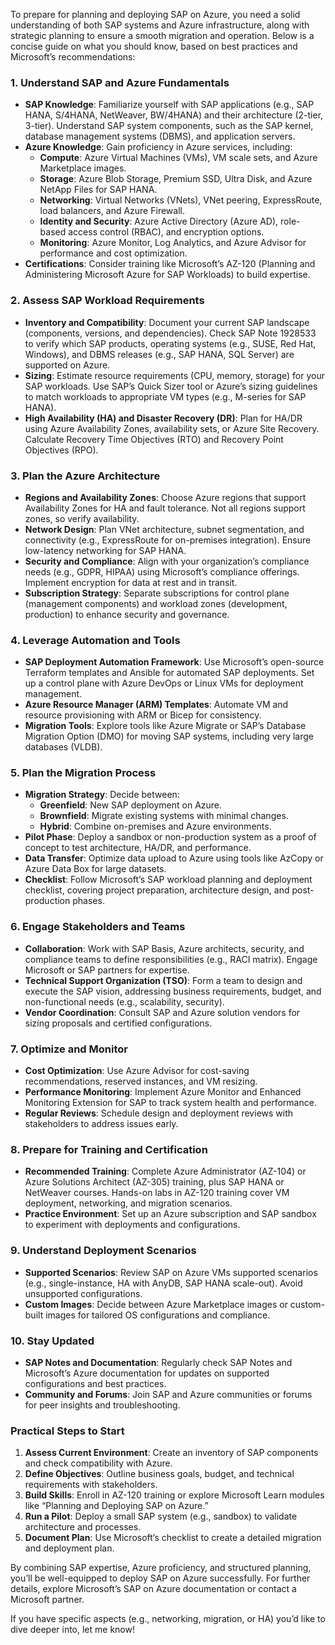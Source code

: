 To prepare for planning and deploying SAP on Azure, you need a solid understanding of both SAP systems and Azure infrastructure, along with strategic planning to ensure a smooth migration and operation. Below is a concise guide on what you should know, based on best practices and Microsoft’s recommendations:

### 1. **Understand SAP and Azure Fundamentals**
   - **SAP Knowledge**: Familiarize yourself with SAP applications (e.g., SAP HANA, S/4HANA, NetWeaver, BW/4HANA) and their architecture (2-tier, 3-tier). Understand SAP system components, such as the SAP kernel, database management systems (DBMS), and application servers.
   - **Azure Knowledge**: Gain proficiency in Azure services, including:
     - **Compute**: Azure Virtual Machines (VMs), VM scale sets, and Azure Marketplace images.
     - **Storage**: Azure Blob Storage, Premium SSD, Ultra Disk, and Azure NetApp Files for SAP HANA.
     - **Networking**: Virtual Networks (VNets), VNet peering, ExpressRoute, load balancers, and Azure Firewall.
     - **Identity and Security**: Azure Active Directory (Azure AD), role-based access control (RBAC), and encryption options.
     - **Monitoring**: Azure Monitor, Log Analytics, and Azure Advisor for performance and cost optimization.
   - **Certifications**: Consider training like Microsoft’s AZ-120 (Planning and Administering Microsoft Azure for SAP Workloads) to build expertise.[](https://learn.microsoft.com/en-us/certifications/exams/az-120/)

### 2. **Assess SAP Workload Requirements**
   - **Inventory and Compatibility**: Document your current SAP landscape (components, versions, and dependencies). Check SAP Note 1928533 to verify which SAP products, operating systems (e.g., SUSE, Red Hat, Windows), and DBMS releases (e.g., SAP HANA, SQL Server) are supported on Azure.[](https://learn.microsoft.com/en-us/azure/sap/workloads/planning-guide)
   - **Sizing**: Estimate resource requirements (CPU, memory, storage) for your SAP workloads. Use SAP’s Quick Sizer tool or Azure’s sizing guidelines to match workloads to appropriate VM types (e.g., M-series for SAP HANA).[](https://bluexp.netapp.com/blog/azure-anf-blg-sap-deployment-a-5-step-process-and-3-cloud-deployment-options)
   - **High Availability (HA) and Disaster Recovery (DR)**: Plan for HA/DR using Azure Availability Zones, availability sets, or Azure Site Recovery. Calculate Recovery Time Objectives (RTO) and Recovery Point Objectives (RPO).[](https://community.sap.com/t5/enterprise-resource-planning-blogs-by-members/sap-on-azure-quick-guide-for-deploying-sap-workloads-across-azure/ba-p/13569271)

### 3. **Plan the Azure Architecture**
   - **Regions and Availability Zones**: Choose Azure regions that support Availability Zones for HA and fault tolerance. Not all regions support zones, so verify availability.[](https://community.sap.com/t5/enterprise-resource-planning-blogs-by-members/sap-on-azure-quick-guide-for-deploying-sap-workloads-across-azure/ba-p/13569271)
   - **Network Design**: Plan VNet architecture, subnet segmentation, and connectivity (e.g., ExpressRoute for on-premises integration). Ensure low-latency networking for SAP HANA.[](https://learn.microsoft.com/en-us/azure/sap/automation/plan-deployment)
   - **Security and Compliance**: Align with your organization’s compliance needs (e.g., GDPR, HIPAA) using Microsoft’s compliance offerings. Implement encryption for data at rest and in transit.[](https://learn.microsoft.com/en-us/azure/sap/workloads/planning-guide)
   - **Subscription Strategy**: Separate subscriptions for control plane (management components) and workload zones (development, production) to enhance security and governance.[](https://learn.microsoft.com/en-us/azure/sap/automation/plan-deployment)

### 4. **Leverage Automation and Tools**
   - **SAP Deployment Automation Framework**: Use Microsoft’s open-source Terraform templates and Ansible for automated SAP deployments. Set up a control plane with Azure DevOps or Linux VMs for deployment management.[](https://learn.microsoft.com/en-us/azure/sap/automation/plan-deployment)
   - **Azure Resource Manager (ARM) Templates**: Automate VM and resource provisioning with ARM or Bicep for consistency.[](https://opsgility.com/az-120-planning-and-administering-microsoft-azure-for-sap-workloads)
   - **Migration Tools**: Explore tools like Azure Migrate or SAP’s Database Migration Option (DMO) for moving SAP systems, including very large databases (VLDB).[](https://emphatta.com.my/course/planning-and-deploying-sap-on-azure/)

### 5. **Plan the Migration Process**
   - **Migration Strategy**: Decide between:
     - **Greenfield**: New SAP deployment on Azure.
     - **Brownfield**: Migrate existing systems with minimal changes.
     - **Hybrid**: Combine on-premises and Azure environments.
   - **Pilot Phase**: Deploy a sandbox or non-production system as a proof of concept to test architecture, HA/DR, and performance.[](https://learn.microsoft.com/en-us/azure/sap/workloads/deployment-checklist)
   - **Data Transfer**: Optimize data upload to Azure using tools like AzCopy or Azure Data Box for large datasets.[](https://learn.microsoft.com/en-us/azure/sap/workloads/deployment-checklist)
   - **Checklist**: Follow Microsoft’s SAP workload planning and deployment checklist, covering project preparation, architecture design, and post-production phases.[](https://learn.microsoft.com/en-us/training/modules/use-sap-workload-planning-deployment-checklist/)

### 6. **Engage Stakeholders and Teams**
   - **Collaboration**: Work with SAP Basis, Azure architects, security, and compliance teams to define responsibilities (e.g., RACI matrix). Engage Microsoft or SAP partners for expertise.[](https://learn.microsoft.com/en-us/azure/sap/workloads/deployment-checklist)
   - **Technical Support Organization (TSO)**: Form a team to design and execute the SAP vision, addressing business requirements, budget, and non-functional needs (e.g., scalability, security).[](https://bluexp.netapp.com/blog/azure-anf-blg-sap-deployment-a-5-step-process-and-3-cloud-deployment-options)
   - **Vendor Coordination**: Consult SAP and Azure solution vendors for sizing proposals and certified configurations.[](https://bluexp.netapp.com/blog/azure-anf-blg-sap-deployment-a-5-step-process-and-3-cloud-deployment-options)

### 7. **Optimize and Monitor**
   - **Cost Optimization**: Use Azure Advisor for cost-saving recommendations, reserved instances, and VM resizing.[](https://www.testpreptraining.com/blog/how-to-prepare-for-az-120-microsoft-azure-for-sap-workloads/)
   - **Performance Monitoring**: Implement Azure Monitor and Enhanced Monitoring Extension for SAP to track system health and performance.[](https://emphatta.com.my/course/planning-and-deploying-sap-on-azure/)
   - **Regular Reviews**: Schedule design and deployment reviews with stakeholders to address issues early.[](https://learn.microsoft.com/en-us/azure/sap/workloads/deployment-checklist)

### 8. **Prepare for Training and Certification**
   - **Recommended Training**: Complete Azure Administrator (AZ-104) or Azure Solutions Architect (AZ-305) training, plus SAP HANA or NetWeaver courses. Hands-on labs in AZ-120 training cover VM deployment, networking, and migration scenarios.[](https://www.exitcertified.com/it-training/microsoft/azure/planning-and-deploying-sap-on-azure-58030-detail.html)
   - **Practice Environment**: Set up an Azure subscription and SAP sandbox to experiment with deployments and configurations.[](https://www.testpreptraining.com/blog/how-to-prepare-for-az-120-microsoft-azure-for-sap-workloads/)

### 9. **Understand Deployment Scenarios**
   - **Supported Scenarios**: Review SAP on Azure VMs supported scenarios (e.g., single-instance, HA with AnyDB, SAP HANA scale-out). Avoid unsupported configurations.[](https://learn.microsoft.com/en-us/azure/sap/workloads/planning-guide)
   - **Custom Images**: Decide between Azure Marketplace images or custom-built images for tailored OS configurations and compliance.[](https://learn.microsoft.com/en-us/azure/cloud-adoption-framework/scenarios/sap/eslz-platform-automation-and-devops)

### 10. **Stay Updated**
   - **SAP Notes and Documentation**: Regularly check SAP Notes and Microsoft’s Azure documentation for updates on supported configurations and best practices.[](https://learn.microsoft.com/en-us/azure/sap/workloads/planning-guide)
   - **Community and Forums**: Join SAP and Azure communities or forums for peer insights and troubleshooting.[](https://www.testpreptraining.com/blog/how-to-prepare-for-az-120-microsoft-azure-for-sap-workloads/)

### Practical Steps to Start
1. **Assess Current Environment**: Create an inventory of SAP components and check compatibility with Azure.
2. **Define Objectives**: Outline business goals, budget, and technical requirements with stakeholders.
3. **Build Skills**: Enroll in AZ-120 training or explore Microsoft Learn modules like “Planning and Deploying SAP on Azure.”[](https://learn.microsoft.com/en-us/training/courses/az-120t00)
4. **Run a Pilot**: Deploy a small SAP system (e.g., sandbox) to validate architecture and processes.
5. **Document Plan**: Use Microsoft’s checklist to create a detailed migration and deployment plan.[](https://learn.microsoft.com/en-us/azure/sap/workloads/deployment-checklist)

By combining SAP expertise, Azure proficiency, and structured planning, you’ll be well-equipped to deploy SAP on Azure successfully. For further details, explore Microsoft’s SAP on Azure documentation or contact a Microsoft partner.[](https://azure.microsoft.com/en-us/solutions/sap/)

If you have specific aspects (e.g., networking, migration, or HA) you’d like to dive deeper into, let me know!
